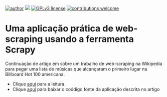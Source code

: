 [![author](https://img.shields.io/badge/author-Marcius%20D.%20Moraes-green)](https://www.linkedin.com/in/marciusdm) [![](https://img.shields.io/badge/python-3.7+-blue.svg)](https://www.python.org/downloads/release/python-365/) [![GPLv3 license](https://img.shields.io/badge/License-GPLv3-blue.svg)](http://perso.crans.org/besson/LICENSE.html) [![contributions welcome](https://img.shields.io/badge/contributions-welcome-brightgreen.svg?style=flat)](https://github.com/marciusdm/portfolio/issues)



# Uma aplicação prática de web-scraping usando a ferramenta Scrapy
Continuação de artigo em sobre um trabalho de web-scraping na Wikipedia para pegar uma lista de músicas que alcançaram o primeiro lugar na Billboard Hot 100 americana.   
* Clique [aqui](https://bit.ly/4fcywlx) para a leitura.   
* Clique [aqui](https://github.com/marciusdm/webscraping/raw/main/scrapy_billboard_pt02/billboard_pt02.zip) para baixar o coódigo fonte da aplicação descrita no artigo
